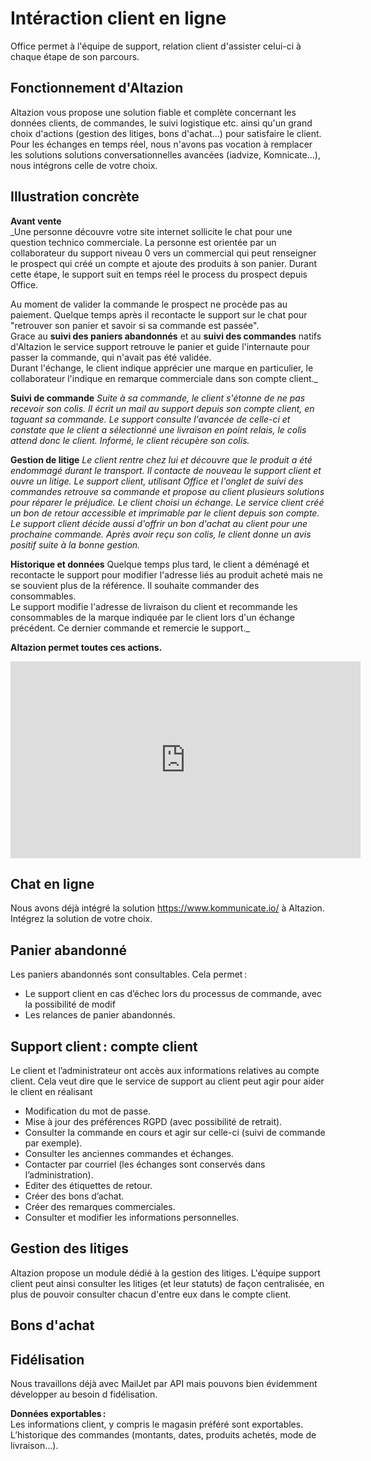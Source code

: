 # Intéraction client en ligne
Office permet à l'équipe de support, relation client d'assister celui-ci à chaque étape de son parcours.

## Fonctionnement d'Altazion
Altazion vous propose une solution fiable et complète concernant les données clients, de commandes, le suivi logistique etc. ainsi qu'un grand choix d'actions (gestion des litiges, bons d'achat...) pour satisfaire le client. 
Pour les échanges en temps réel, nous n'avons pas vocation à remplacer les solutions solutions conversationnelles avancées (iadvize, Komnicate...), nous intégrons celle de votre choix.

## Illustration concrète

**Avant vente**  
_Une personne découvre votre site internet sollicite le chat pour une question technico commerciale.
La personne est orientée par un collaborateur du support niveau 0 vers un commercial qui peut renseigner le prospect qui créé un compte et ajoute des produits à son panier. Durant cette étape, le support suit en temps réel le process du prospect depuis Office.
  
Au moment de valider la commande le prospect ne procède pas au paiement. Quelque temps après il recontacte le support sur le chat pour "retrouver son panier et savoir si sa commande est passée".  
Grace au **suivi des paniers abandonnés** et au **suivi des commandes** natifs d'Altazion le service support retrouve le panier et guide l'internaute pour passer la commande, qui n'avait pas été validée.   
Durant l'échange, le client indique apprécier une marque en particulier, le collaborateur l'indique en remarque commerciale dans son compte client._ 

**Suivi de commande**
_Suite à sa commande, le client s'étonne de ne pas recevoir son colis. Il écrit un mail au support depuis son compte client, en taguant sa commande. 
Le support consulte l'avancée de celle-ci et constate que le client a sélectionné une livraison en point relais, le colis attend donc le client. 
Informé, le client récupère son colis._ 

**Gestion de litige**
_Le client rentre chez lui et découvre que le produit a été endommagé durant le transport. Il contacte de nouveau le support client et ouvre un litige.
Le support client, utilisant Office et l'onglet de suivi des commandes retrouve sa commande et propose au client plusieurs solutions pour réparer le préjudice. Le client choisi un échange. 
Le service client créé un bon de retour accessible et imprimable par le client depuis son compte. Le support client décide aussi d'offrir un bon d'achat au client pour une prochaine commande. Après avoir reçu son colis, le client donne un avis positif suite à la bonne gestion._

**Historique et données**
Quelque temps plus tard, le client a déménagé et recontacte le support pour modifier l'adresse liés au produit acheté mais ne se souvient plus de la référence. Il souhaite commander des consommables.  
Le support modifie l'adresse de livraison du client et recommande les consommables de la marque indiquée par le client lors d'un échange précédent.
Ce dernier commande et remercie le support._

**Altazion permet toutes ces actions.**

<iframe width="560" height="315" src="https://www.youtube.com/embed/SYLFCqUN15M" title="YouTube video player" frameborder="0" allow="accelerometer; autoplay; clipboard-write; encrypted-media; gyroscope; picture-in-picture; web-share" allowfullscreen></iframe>

## Chat en ligne 

Nous avons déjà intégré la solution https://www.kommunicate.io/ à Altazion. 
Intégrez la solution de votre choix.

## Panier abandonné

Les paniers abandonnés sont consultables. Cela permet :  
- Le support client en cas d’échec lors du processus de commande, avec la possibilité de modif 
- Les relances de panier abandonnés.  

## Support client : compte client 

Le client et l’administrateur ont accès aux informations relatives au compte client.
Cela veut dire que le service de support au client peut agir pour aider le client en réalisant 
- Modification du mot de passe. 
- Mise à jour des préférences RGPD (avec possibilité de retrait). 
- Consulter la commande en cours et agir sur celle-ci (suivi de commande par exemple). 
- Consulter les anciennes commandes et échanges. 
- Contacter par courriel (les échanges sont conservés dans l’administration). 
- Editer des étiquettes de retour. 
- Créer des bons d’achat. 
- Créer des remarques commerciales. 
- Consulter et modifier les informations personnelles. 

## Gestion des litiges
Altazion propose un module dédié à la gestion des litiges. 
L'équipe support client peut ainsi consulter les litiges (et leur statuts) de façon centralisée, en plus de pouvoir consulter chacun d'entre eux dans le compte client.

## Bons d'achat

## Fidélisation 

Nous travaillons déjà avec MailJet par API mais pouvons bien évidemment développer au besoin d fidélisation.  

**Données exportables :**  
Les informations client, y compris le magasin préféré sont exportables. 
L’historique des commandes (montants, dates, produits achetés, mode de livraison…). 